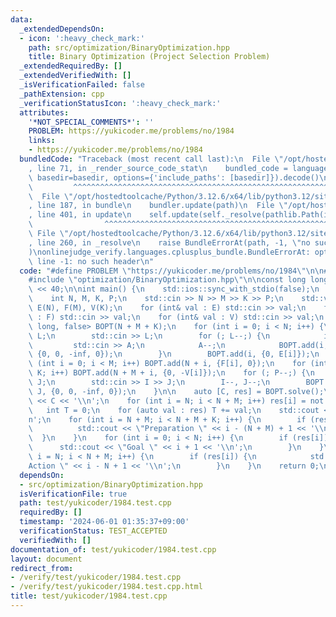 ```yaml
---
data:
  _extendedDependsOn:
  - icon: ':heavy_check_mark:'
    path: src/optimization/BinaryOptimization.hpp
    title: Binary Optimization (Project Selection Problem)
  _extendedRequiredBy: []
  _extendedVerifiedWith: []
  _isVerificationFailed: false
  _pathExtension: cpp
  _verificationStatusIcon: ':heavy_check_mark:'
  attributes:
    '*NOT_SPECIAL_COMMENTS*': ''
    PROBLEM: https://yukicoder.me/problems/no/1984
    links:
    - https://yukicoder.me/problems/no/1984
  bundledCode: "Traceback (most recent call last):\n  File \"/opt/hostedtoolcache/Python/3.12.6/x64/lib/python3.12/site-packages/onlinejudge_verify/documentation/build.py\"\
    , line 71, in _render_source_code_stat\n    bundled_code = language.bundle(stat.path,\
    \ basedir=basedir, options={'include_paths': [basedir]}).decode()\n          \
    \         ^^^^^^^^^^^^^^^^^^^^^^^^^^^^^^^^^^^^^^^^^^^^^^^^^^^^^^^^^^^^^^^^^^^^^^^^^^^^^^^^^\n\
    \  File \"/opt/hostedtoolcache/Python/3.12.6/x64/lib/python3.12/site-packages/onlinejudge_verify/languages/cplusplus.py\"\
    , line 187, in bundle\n    bundler.update(path)\n  File \"/opt/hostedtoolcache/Python/3.12.6/x64/lib/python3.12/site-packages/onlinejudge_verify/languages/cplusplus_bundle.py\"\
    , line 401, in update\n    self.update(self._resolve(pathlib.Path(included), included_from=path))\n\
    \                ^^^^^^^^^^^^^^^^^^^^^^^^^^^^^^^^^^^^^^^^^^^^^^^^^^^^^^^^^\n \
    \ File \"/opt/hostedtoolcache/Python/3.12.6/x64/lib/python3.12/site-packages/onlinejudge_verify/languages/cplusplus_bundle.py\"\
    , line 260, in _resolve\n    raise BundleErrorAt(path, -1, \"no such header\"\
    )\nonlinejudge_verify.languages.cplusplus_bundle.BundleErrorAt: optimization/BinaryOptimization.hpp:\
    \ line -1: no such header\n"
  code: "#define PROBLEM \"https://yukicoder.me/problems/no/1984\"\n\n#include <iostream>\n\
    #include \"optimization/BinaryOptimization.hpp\"\n\nconst long long inf = 1LL\
    \ << 40;\n\nint main() {\n    std::ios::sync_with_stdio(false);\n    std::cin.tie(nullptr);\n\
    \    int N, M, K, P;\n    std::cin >> N >> M >> K >> P;\n    std::vector<int>\
    \ E(N), F(M), V(K);\n    for (int& val : E) std::cin >> val;\n    for (int& val\
    \ : F) std::cin >> val;\n    for (int& val : V) std::cin >> val;\n    BinaryOptimization<long\
    \ long, false> BOPT(N + M + K);\n    for (int i = 0; i < N; i++) {\n        int\
    \ L;\n        std::cin >> L;\n        for (; L--;) {\n            int A;\n   \
    \         std::cin >> A;\n            A--;\n            BOPT.add(i, N + M + A,\
    \ {0, 0, -inf, 0});\n        }\n        BOPT.add(i, {0, E[i]});\n    }\n    for\
    \ (int i = 0; i < M; i++) BOPT.add(N + i, {F[i], 0});\n    for (int i = 0; i <\
    \ K; i++) BOPT.add(N + M + i, {0, -V[i]});\n    for (; P--;) {\n        int I,\
    \ J;\n        std::cin >> I >> J;\n        I--, J--;\n        BOPT.add(I, N +\
    \ J, {0, 0, -inf, 0});\n    }\n\n    auto [C, res] = BOPT.solve();\n    std::cout\
    \ << C << '\\n';\n    for (int i = N; i < N + M; i++) res[i] = not res[i];\n \
    \   int T = 0;\n    for (auto val : res) T += val;\n    std::cout << T << '\\\
    n';\n    for (int i = N + M; i < N + M + K; i++) {\n        if (res[i]) {\n  \
    \          std::cout << \"Preparation \" << i - (N + M) + 1 << '\\n';\n      \
    \  }\n    }\n    for (int i = 0; i < N; i++) {\n        if (res[i]) {\n      \
    \      std::cout << \"Goal \" << i + 1 << '\\n';\n        }\n    }\n    for (int\
    \ i = N; i < N + M; i++) {\n        if (res[i]) {\n            std::cout << \"\
    Action \" << i - N + 1 << '\\n';\n        }\n    }\n    return 0;\n}"
  dependsOn:
  - src/optimization/BinaryOptimization.hpp
  isVerificationFile: true
  path: test/yukicoder/1984.test.cpp
  requiredBy: []
  timestamp: '2024-06-01 01:35:37+09:00'
  verificationStatus: TEST_ACCEPTED
  verifiedWith: []
documentation_of: test/yukicoder/1984.test.cpp
layout: document
redirect_from:
- /verify/test/yukicoder/1984.test.cpp
- /verify/test/yukicoder/1984.test.cpp.html
title: test/yukicoder/1984.test.cpp
---
```

